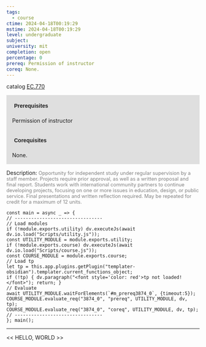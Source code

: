 ```yaml
---
tags:
  - course
ctime: 2024-04-18T00:19:29
mstime: 2024-04-18T00:19:29
level: undergraduate
subject: 
university: mit
completion: open
percentage: 0
prereq: Permission of instructor
coreq: None.
---
```


catalog [EC.770](http://student.mit.edu/catalog/mECa.html#EC.770)

<span style="display: block; padding: 15px; background-color: rgb(100, 100, 100, 0.2);"><font id="m_prereq3874_0" style="display: block; font-family: Arial, sans-serif; font-weight: bold; padding: 5px">Prerequisites</font><br><span id="prereq3874_0">Permission of instructor</span></span>
<span style="display: block; padding: 15px; background-color: rgb(100, 100, 100, 0.2);"><font id="m_coreq3874_0" style="display: block; font-family: Arial, sans-serif; font-weight: bold; padding: 5px">Corequisites</font><br><span id="coreq3874_0">None.</span></span>

<font style="">Description:</font>
<font style="color: grey; font-size: 0.8rem;">Opportunity for independent study under regular supervision by a staff member. Projects require prior approval, as well as a written proposal and final report.  Students work with international community partners to continue developing projects, focusing on one or more issues in education, design, or public service. Final presentations and written reflection required. May be repeated for credit for a maximum of 12 units.</font>

```dataviewjs
const main = async _ => {
// --------------------------------
// Load modules
if (!module.exports.utility) dv.executeJs(await dv.io.load("Scripts/utility.js"));
const UTILITY_MODULE = module.exports.utility;
if (!module.exports.course) dv.executeJs(await dv.io.load("Scripts/course.js"));
const COURSE_MODULE = module.exports.course;
// Load tp
let tp = this.app.plugins.getPlugin("templater-obsidian").templater.current_functions_object;
if (!tp) { dv.paragraph("<font style='color: red'>tp not loaded!</font>"); return; }
// Evaluate
await UTILITY_MODULE.waitForElements(`#m_prereq3874_0`, {timeout:5});
COURSE_MODULE.evaluate_req("3874_0", "prereq", UTILITY_MODULE, dv, tp);
COURSE_MODULE.evaluate_req("3874_0", "coreq", UTILITY_MODULE, dv, tp);
// --------------------------------
}; main();
```

---

<< HELLO, WORLD >>
